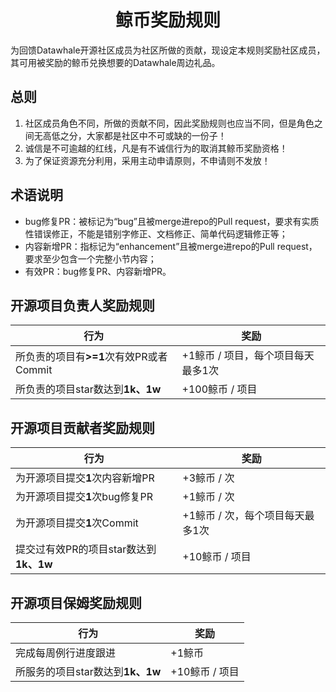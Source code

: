 <div align=center><h1>鲸币奖励规则</h1></div>

为回馈Datawhale开源社区成员为社区所做的贡献，现设定本规则奖励社区成员，其可用被奖励的鲸币兑换想要的Datawhale周边礼品。

## 总则
1. 社区成员角色不同，所做的贡献不同，因此奖励规则也应当不同，但是角色之间无高低之分，大家都是社区中不可或缺的一份子！
2. 诚信是不可逾越的红线，凡是有不诚信行为的取消其鲸币奖励资格！
3. 为了保证资源充分利用，采用主动申请原则，不申请则不发放！
   
## 术语说明
- bug修复PR：被标记为“bug”且被merge进repo的Pull request，要求有实质性错误修正，不能是错别字修正、文档修正、简单代码逻辑修正等；
- 内容新增PR：指标记为“enhancement”且被merge进repo的Pull request，要求至少包含一个完整小节内容；
- 有效PR：bug修复PR、内容新增PR。

## 开源项目负责人奖励规则
| 行为 | 奖励 |
| --- | --- |
| 所负责的项目有<strong>>=1</strong>次有效PR或者Commit | +1鲸币 / 项目，每个项目每天最多1次 |
| 所负责的项目star数达到<strong>1k、1w</strong> | +100鲸币 / 项目 |

## 开源项目贡献者奖励规则
| 行为 | 奖励 |
| --- | --- |
| 为开源项目提交<strong>1</strong>次内容新增PR | +3鲸币 / 次 |
| 为开源项目提交<strong>1</strong>次bug修复PR | +1鲸币 / 次 |
| 为开源项目提交<strong>1</strong>次Commit | +1鲸币 / 次，每个项目每天最多1次 |
| 提交过有效PR的项目star数达到<strong>1k、1w</strong> | +10鲸币 / 项目 |

## 开源项目保姆奖励规则
| 行为 | 奖励 |
| --- | --- |
| 完成每周例行进度跟进 | +1鲸币 |
| 所服务的项目star数达到<strong>1k、1w</strong> | +10鲸币 / 项目 |
